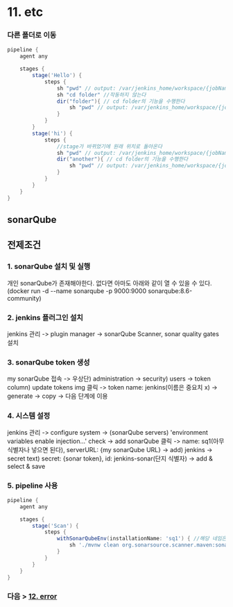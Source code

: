 # 11. etc
### 다른 폴더로 이동
```groovy
pipeline {
    agent any 

    stages {
        stage('Hello') { 
            steps { 
                sh "pwd" // output: /var/jenkins_home/workspace/{jobName}
                sh "cd folder" //작동하지 않는다
                dir("folder"){ // cd folder의 기능을 수행한다
                    sh "pwd" // output: /var/jenkins_home/workspace/{jobName}/folder
                }
            }
        }
        stage('hi') {
            steps {
                //stage가 바뀌었기에 원래 위치로 돌아온다
                sh "pwd" // output: /var/jenkins_home/workspace/{jobName}
                dir("another"){ // cd folder의 기능을 수행한다
                    sh "pwd" // output: /var/jenkins_home/workspace/{jobName}/another
                }
            }
        }
    }
}
```
## sonarQube
## 전제조건
### 1. sonarQube 설치 및 실행
개인 sonarQube가 존재해야한다. 없다면 아마도 아래와 같이 열 수 있을 수 있다.
(docker run -d --name sonarqube -p 9000:9000 sonarqube:8.6-community)
### 2. jenkins 플러그인 설치
jenkins 관리 -> plugin manager -> sonarQube Scanner, sonar quality gates 설치
### 3. sonarQube token 생성
my sonarQube 접속 -> 우상단) administration -> security) users -> token column) update tokens img 클릭
-> token name: jenkins(이름은 중요치 x) -> generate -> copy -> 다음 단계에 이용
### 4. 시스템 설정
jenkins 관리 -> configure system -> (sonarQube servers) 'environment variables enable injection…' check
-> add sonarQube 클릭 -> name: sq1(아무 식별자나 넣으면 된다), serverURL: {my sonarQube URL} -> add) jenkins
-> secret text) secret: {sonar token}, id: jenkins-sonar(단지 식별자) -> add & select & save
### 5. pipeline 사용
```groovy
pipeline {
	agent any

	stages {
		stage('Scan') {
			steps {
				withSonarQubeEnv(installationName: 'sq1') { //해당 네임은 4에서 설정해준 이름이다
					sh './mvnw clean org.sonarsource.scanner.maven:sonar-maven-plugin:3.9.0.2155:sonar'
				}
			}
		}
	}
}
```
### 다음 > [12. error](12.%20error.md)

